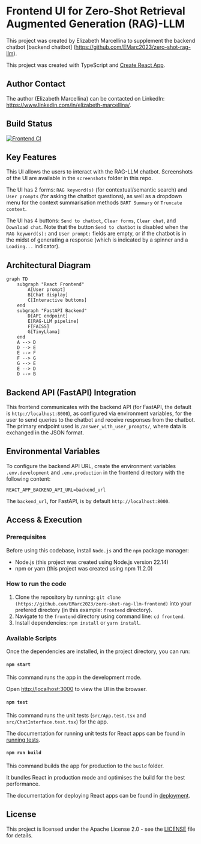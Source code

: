 # Frontend UI for Zero-Shot Retrieval Augmented Generation (RAG)-LLM

This project was created by Elizabeth Marcellina to supplement the backend chatbot [backend chatbot] (https://github.com/EMarc2023/zero-shot-rag-llm). 

This project was created with TypeScript and [Create React App](https://github.com/facebook/create-react-app).

## Author Contact

The author (Elizabeth Marcellina) can be contacted on LinkedIn: https://www.linkedin.com/in/elizabeth-marcellina/.

## Build Status

[![Frontend CI](https://github.com/EMarc2023/zero-shot-rag-llm-frontend/actions/workflows/main.yml/badge.svg)](https://github.com/EMarc2023/zero-shot-rag-llm-frontend/actions/workflows/main.yml)

## Key Features

This UI allows the users to interact with the RAG-LLM chatbot. Screenshots of the UI are available in the `screenshots` folder in this repo. 

The UI has 2 forms: `RAG keyword(s)` (for contextual/semantic search) and `User prompts` (for asking the chatbot questions), as well as a dropdown menu for the context summarisation methods `BART Summary` or `Truncate context`.

The UI has 4 buttons: `Send to chatbot`, `Clear forms`, `Clear chat`, and `Download chat`. Note that the button `Send to chatbot` is disabled when the `RAG keyword(s):` and `User prompt:` fields are empty, or if the chatbot is in the midst of generating a response (which is indicated by a spinner and a `Loading...` indicator). 

## Architectural Diagram

```mermaid
graph TD
    subgraph "React Frontend"
        A[User prompt]
        B[Chat display]
        C[Interactive buttons]
    end
    subgraph "FastAPI Backend"
        D[API endpoint]
        E[RAG-LLM pipeline]
        F[FAISS]
        G[TinyLlama]
    end
    A --> D
    D --> E
    E --> F
    F --> G
    G --> E
    E --> D
    D --> B
```

## Backend API (FastAPI) Integration

This frontend communicates with the backend API (for FastAPI, the default is `http://localhost:8000`), as configured via environment variables, for the user to send queries to the chatbot and receive responses from the chatbot. The primary endpoint used is `/answer_with_user_prompts/`, where data is exchanged in the JSON format.

## Environmental Variables

To configure the backend API URL, create the environment variables `.env.development` and `.env.production` in the frontend directory with the following content:

```
REACT_APP_BACKEND_API_URL=backend_url
```

The `backend_url`, for FastAPI, is by default `http://localhost:8000`.

## Access & Execution

### Prerequisites

Before using this codebase, install `Node.js` and the `npm` package manager:

* Node.js (this project was created using Node.js version 22.14)
* npm or yarn (this project was created using npm 11.2.0)

### How to run the code

1.  Clone the repository by running: `git clone (https://github.com/EMarc2023/zero-shot-rag-llm-frontend)` into your prefered directory (in this example: `frontend` directory).
2.  Navigate to the `frontend` directory using command line: `cd frontend`.
3.  Install dependencies: `npm install` or `yarn install`.

### Available Scripts

Once the dependencies are installed, in the project directory, you can run:

#### `npm start`

This command runs the app in the development mode.

Open [http://localhost:3000](http://localhost:3000) to view the UI in the browser.

#### `npm test`

This command runs the unit tests (`src/App.test.tsx` and `src/ChatInterface.test.tsx`) for the app. 

The documentation for running unit tests for React apps can be found in [running tests](https://facebook.github.io/create-react-app/docs/running-tests).

#### `npm run build`

This command builds the app for production to the `build` folder.

It bundles React in production mode and optimises the build for the best performance. 

The documentation for deploying React apps can be found in [deployment](https://facebook.github.io/create-react-app/docs/deployment).

## License

This project is licensed under the Apache License 2.0 - see the [LICENSE](https://www.apache.org/licenses/LICENSE-2.0) file for details.

